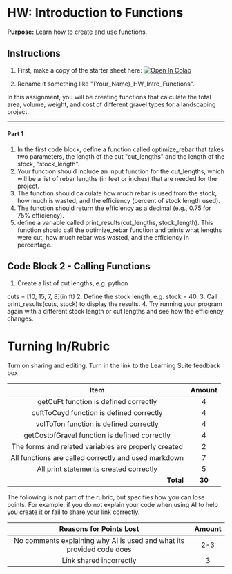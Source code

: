 #  HW: Introduction to Functions

**Purpose:** Learn how to create and use functions.

## Instructions

1. First, make a copy of the starter sheet here: <a href="https://colab.research.google.com/github/byu-cce270/content/blob/main/docs/unit2/04_intro_functions/(Starter_Workbook)_HW_Intro_Functions.ipynb" target="_blank"><img src="https://colab.research.google.com/assets/colab-badge.svg" alt="Open In Colab"/></a>

2. Rename it something like "(Your_Name)_HW_Intro_Functions".

In this assignment, you will be creating functions that calculate the total area, volume, weight, and cost of different gravel types for a landscaping project.

---

#### Part 1

1. In the first code block, define a function called optimize_rebar that takes two parameters, the length of the cut "cut_lengths" and the length of the stock, "stock_length".
2. Your function should include an input function for the cut_lengths, which will be a list of rebar lengths (in feet or inches) that are needed for the project. 
3. The function should calculate how much rebar is used from the stock, how much is wasted, and the efficiency (percent of stock length used).
4. The function should return the efficiency as a decimal (e.g., 0.75 for 75% efficiency).
5. define a variable called print_results(cut_lengths, stock_length). This function should call the optimize_rebar function and prints what lengths were cut, how much rebar was wasted, and the efficiency in percentage.

## Code Block 2 - Calling Functions
1. Create a list of cut lengths, e.g. 
python 

cuts = [10, 15, 7, 8](in ft)
2. Define the stock length, e.g. stock = 40.
3. Call print_results(cuts, stock) to display the results.
4. Try running your program again with a different stock length or cut lengths and see how the efficiency changes.
# Turning In/Rubric

Turn on sharing and editing. Turn in the link to the Learning Suite feedback box

|                            **Item**                             | **Amount** |  
|:---------------------------------------------------------------:|:----------:|
|               getCuFt function is defined correctly             |     4      |
|             cuftToCuyd function is defined correctly            |     4      |
|              volToTon function is defined correctly             |     4      |
|          getCostofGravel function is defined correctly          |     4      |
|      The forms and related variables are properly created       |     2      |
|               All functions are called correctly and used markdown               |     7      |
|             All print statements created correctly              |     5      |
|         <div style="text-align: right">**Total**</div>          |   **30**   |

The following is not part of the rubric, but specifies how you can lose points. For example: if you do not explain your code when using AI to help you create it or fail to share your link correctly.

|                      **Reasons for Points Lost**                         | **Amount** |  
|:------------------------------------------------------------------------:|:----------:|
|  No comments explaining why AI is used and what its provided code does   |     2-3    |
|                       Link shared incorrectly                            |      3     |
